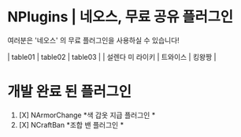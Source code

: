 # NPlugins | 네오스, 무료 공유 플러그인
여러분은 '네오스' 의 무료 플러그인을 사용하실 수 있습니다!


| table01 | table02 | table03 |
| 설렌다 미 라이키 | 트와이스 | 킹왕짱 |


# 개발 완료 된 플러그인
1. [X] NArmorChange *색 갑옷 지급 플러그인 *
2. [X] NCraftBan *조합 밴 플러그인 *
